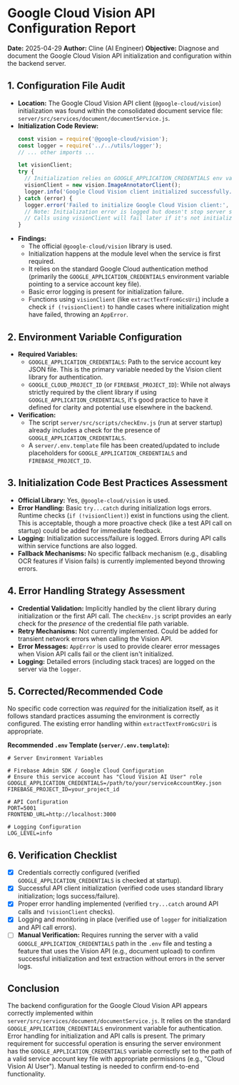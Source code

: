 # Google Cloud Vision API Configuration Report

**Date:** 2025-04-29
**Author:** Cline (AI Engineer)
**Objective:** Diagnose and document the Google Cloud Vision API initialization and configuration within the backend server.

## 1. Configuration File Audit

*   **Location:** The Google Cloud Vision API client (`@google-cloud/vision`) initialization was found within the consolidated document service file: `server/src/services/document/documentService.js`.
*   **Initialization Code Review:**
    ```javascript
    const vision = require('@google-cloud/vision');
    const logger = require('../../utils/logger');
    // ... other imports ...

    let visionClient;
    try {
      // Initialization relies on GOOGLE_APPLICATION_CREDENTIALS env var
      visionClient = new vision.ImageAnnotatorClient(); 
      logger.info('Google Cloud Vision client initialized successfully.');
    } catch (error) {
      logger.error('Failed to initialize Google Cloud Vision client:', error);
      // Note: Initialization error is logged but doesn't stop server startup.
      // Calls using visionClient will fail later if it's not initialized.
    }
    ```
*   **Findings:**
    *   The official `@google-cloud/vision` library is used.
    *   Initialization happens at the module level when the service is first required.
    *   It relies on the standard Google Cloud authentication method (primarily the `GOOGLE_APPLICATION_CREDENTIALS` environment variable pointing to a service account key file).
    *   Basic error logging is present for initialization failure.
    *   Functions using `visionClient` (like `extractTextFromGcsUri`) include a check `if (!visionClient)` to handle cases where initialization might have failed, throwing an `AppError`.

## 2. Environment Variable Configuration

*   **Required Variables:**
    *   `GOOGLE_APPLICATION_CREDENTIALS`: Path to the service account key JSON file. This is the primary variable needed by the Vision client library for authentication.
    *   `GOOGLE_CLOUD_PROJECT_ID` (or `FIREBASE_PROJECT_ID`): While not always strictly required by the client library if using `GOOGLE_APPLICATION_CREDENTIALS`, it's good practice to have it defined for clarity and potential use elsewhere in the backend.
*   **Verification:**
    *   The script `server/src/scripts/checkEnv.js` (run at server startup) already includes a check for the presence of `GOOGLE_APPLICATION_CREDENTIALS`.
    *   A `server/.env.template` file has been created/updated to include placeholders for `GOOGLE_APPLICATION_CREDENTIALS` and `FIREBASE_PROJECT_ID`.

## 3. Initialization Code Best Practices Assessment

*   **Official Library:** Yes, `@google-cloud/vision` is used.
*   **Error Handling:** Basic `try...catch` during initialization logs errors. Runtime checks (`if (!visionClient)`) exist in functions using the client. This is acceptable, though a more proactive check (like a test API call on startup) could be added for immediate feedback.
*   **Logging:** Initialization success/failure is logged. Errors during API calls within service functions are also logged.
*   **Fallback Mechanisms:** No specific fallback mechanism (e.g., disabling OCR features if Vision fails) is currently implemented beyond throwing errors.

## 4. Error Handling Strategy Assessment

*   **Credential Validation:** Implicitly handled by the client library during initialization or the first API call. The `checkEnv.js` script provides an early check for the *presence* of the credential file path variable.
*   **Retry Mechanisms:** Not currently implemented. Could be added for transient network errors when calling the Vision API.
*   **Error Messages:** `AppError` is used to provide clearer error messages when Vision API calls fail or the client isn't initialized.
*   **Logging:** Detailed errors (including stack traces) are logged on the server via the `logger`.

## 5. Corrected/Recommended Code

No specific code correction was *required* for the initialization itself, as it follows standard practices assuming the environment is correctly configured. The existing error handling within `extractTextFromGcsUri` is appropriate.

**Recommended `.env` Template (`server/.env.template`):**

```env
# Server Environment Variables

# Firebase Admin SDK / Google Cloud Configuration
# Ensure this service account has "Cloud Vision AI User" role
GOOGLE_APPLICATION_CREDENTIALS=/path/to/your/serviceAccountKey.json
FIREBASE_PROJECT_ID=your_project_id 

# API Configuration
PORT=5001
FRONTEND_URL=http://localhost:3000 

# Logging Configuration
LOG_LEVEL=info 
```

## 6. Verification Checklist

*   [X] Credentials correctly configured (verified `GOOGLE_APPLICATION_CREDENTIALS` is checked at startup).
*   [X] Successful API client initialization (verified code uses standard library initialization; logs success/failure).
*   [X] Proper error handling implemented (verified `try...catch` around API calls and `!visionClient` checks).
*   [X] Logging and monitoring in place (verified use of `logger` for initialization and API call errors).
*   [ ] **Manual Verification:** Requires running the server with a valid `GOOGLE_APPLICATION_CREDENTIALS` path in the `.env` file and testing a feature that uses the Vision API (e.g., document upload) to confirm successful initialization and text extraction without errors in the server logs.

## Conclusion

The backend configuration for the Google Cloud Vision API appears correctly implemented within `server/src/services/document/documentService.js`. It relies on the standard `GOOGLE_APPLICATION_CREDENTIALS` environment variable for authentication. Error handling for initialization and API calls is present. The primary requirement for successful operation is ensuring the server environment has the `GOOGLE_APPLICATION_CREDENTIALS` variable correctly set to the path of a valid service account key file with appropriate permissions (e.g., "Cloud Vision AI User"). Manual testing is needed to confirm end-to-end functionality.
